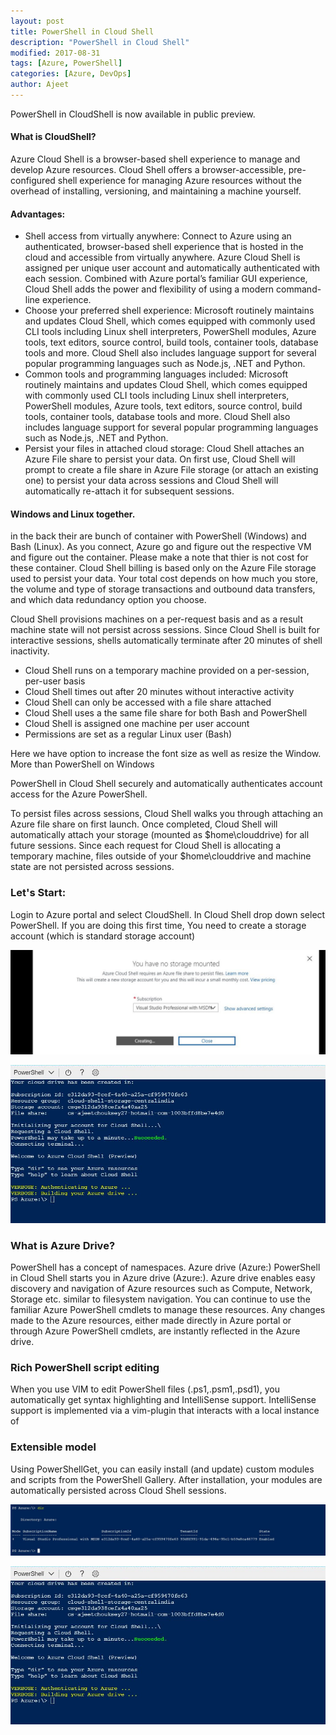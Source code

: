 ```yaml
---
layout: post
title: PowerShell in Cloud Shell
description: "PowerShell in Cloud Shell"
modified: 2017-08-31
tags: [Azure, PowerShell]
categories: [Azure, DevOps]
author: Ajeet
---
```


PowerShell in CloudShell is now available in public preview.

#### What is CloudShell?
Azure Cloud Shell is a browser-based shell experience to manage and develop Azure resources. Cloud Shell offers a browser-accessible, pre-configured shell experience for managing Azure resources without the overhead of installing, versioning, and maintaining a machine yourself. 

#### Advantages:
-   Shell access from virtually anywhere: Connect to Azure using an authenticated, browser-based shell experience that is hosted in the cloud and accessible from virtually anywhere. Azure Cloud Shell is assigned per unique user account and automatically authenticated with each session. Combined with Azure portal’s familiar GUI experience, Cloud Shell adds the power and flexibility of using a modern command-line experience.
-   Choose your preferred shell experience: Microsoft routinely maintains and updates Cloud Shell, which comes equipped with commonly used CLI tools including Linux shell interpreters, PowerShell modules, Azure tools, text editors, source control, build tools, container tools, database tools and more. Cloud Shell also includes language support for several popular programming languages such as Node.js, .NET and Python.
-   Common tools and programming languages included: Microsoft routinely maintains and updates Cloud Shell, which comes equipped with commonly used CLI tools including Linux shell interpreters, PowerShell modules, Azure tools, text editors, source control, build tools, container tools, database tools and more. Cloud Shell also includes language support for several popular programming languages such as Node.js, .NET and Python.
-   Persist your files in attached cloud storage: Cloud Shell attaches an Azure File share to persist your data. On first use, Cloud Shell will prompt to create a file share in Azure File storage (or attach an existing one) to persist your data across sessions and Cloud Shell will automatically re-attach it for subsequent sessions.

#### Windows and Linux together.
in the back their are bunch of container with PowerShell (Windows) and Bash (Linux). As you connect, Azure go and figure out the respective VM and figure out the container. Please make a note that thier is not cost for these container. Cloud Shell billing is based only on the Azure File storage used to persist your data. Your total cost depends on how much you store, the volume and type of storage transactions and outbound data transfers, and which data redundancy option you choose. 

Cloud Shell provisions machines on a per-request basis and as a result machine state will not persist across sessions. Since Cloud Shell is built for interactive sessions, shells automatically terminate after 20 minutes of shell inactivity.

-   Cloud Shell runs on a temporary machine provided on a per-session, per-user basis
-   Cloud Shell times out after 20 minutes without interactive activity
-   Cloud Shell can only be accessed with a file share attached
-   Cloud Shell uses a the same file share for both Bash and PowerShell
-   Cloud Shell is assigned one machine per user account
-   Permissions are set as a regular Linux user (Bash)

Here we have option to increase the font size as well as resize the Window.
More than PowerShell on Windows


PowerShell in Cloud Shell securely and automatically authenticates account access for the Azure PowerShell.

To persist files across sessions, Cloud Shell walks you through attaching an Azure file share on first launch. Once completed, Cloud Shell will automatically attach your storage (mounted as $home\clouddrive) for all future sessions. Since each request for Cloud Shell is allocating a temporary machine, files outside of your $home\clouddrive and machine state are not persisted across sessions.


### Let's Start:

Login to Azure portal and select CloudShell. In Cloud Shell drop down select PowerShell.
If you are doing this first time, You need to create a storage account (which is standard storage account)

![Create Storage](/images/posts/PSCloudShell/crtstr.JPG)

![Create Storage](/images/posts/PSCloudShell/login.JPG)

### What is Azure Drive?
PowerShell has a concept of namespaces. Azure drive (Azure:) PowerShell in Cloud Shell starts you in Azure drive (Azure:). Azure drive enables easy discovery and navigation of Azure resources such as Compute, Network, Storage etc. similar to filesystem navigation. You can continue to use the familiar Azure PowerShell cmdlets to manage these resources. Any changes made to the Azure resources, either made directly in Azure portal or through Azure PowerShell cmdlets, are instantly reflected in the Azure drive.



### Rich PowerShell script editing

When you use VIM to edit PowerShell files (.ps1,.psm1,.psd1), you automatically get syntax highlighting and IntelliSense support. IntelliSense support is implemented via a vim-plugin that interacts with a local instance of 


### Extensible model

Using PowerShellGet, you can easily install (and update) custom modules and scripts from the PowerShell Gallery. After installation, your modules are automatically persisted across Cloud Shell sessions.


![Create new project](/images/posts/PSCloudShell/dir.jpg)

![Create new project](/images/posts/PSCloudShell/login.jpg)